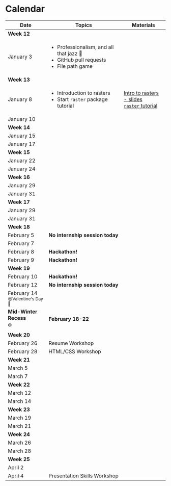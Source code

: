 # Calendar

| Date   |      Topics      |  Materials |
|----------|-------------|------|
| **Week 12** | | |
  | January 3 | <ul><li> Professionalism, and all that jazz :saxophone: </li><li> GitHub pull requests </li><li> File path game | |
| **Week 13** | | |
  | January 8 | <ul><li> Introduction to rasters </li><li> Start `raster` package tutorial |                                     [Intro to rasters - slides](https://docs.google.com/presentation/d/1MQMfrr6dFnPqvtxN5eqYqkOdbTS5NkUvMaKpuUI-v9Q/edit?usp=sharing) <br> [`raster` tutorial](https://github.com/amnh/BridgeUP-STEM-BabichMorrow/blob/master/lesson_plans/obtain_env_data/raster_tutorial.Rmd) |
  | January 10 | | |
| **Week 14** | | |
  | January 15 | | |
  | January 17 | | |
| **Week 15** | | |
  | January 22 | | |
  | January 24 | | |
| **Week 16** | | |
  | January 29 | | |
  | January 31 | | |
| **Week 17** | | |
  | January 29 | | |
  | January 31 | | |
| **Week 18** | | |
  | February 5 | **No internship session today** | |
  | February 7 | | |
  | February 8 | **Hackathon!** | |
  | February 9 | **Hackathon!** | |
| **Week 19** | | |
  | February 10 | **Hackathon!** | |
  | February 12 | **No internship session today** | |
  | February 14 <br> <sub>:heart_eyes:Valentine's Day:love_letter:</sub> | | |
| **Mid-Winter Recess** <br> :snowflake: | **February 18-22** | |
| **Week 20** | | |
  | February 26 | Resume Workshop |  |
  | February 28 | HTML/CSS Workshop |  |
| **Week 21** | | |
  | March 5 | | |
  | March 7 | | |
| **Week 22** | | |
  | March 12 | | |
  | March 14 | | |
| **Week 23** | | |
  | March 19 | | |
  | March 21 | | |
| **Week 24** | | |
  | March 26 | | |
  | March 28 | | |
| **Week 25** | | |
  | April 2 | | |
  | April 4 | Presentation Skills Workshop| |
